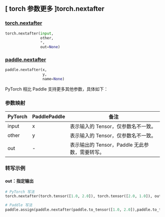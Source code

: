 ## [ torch 参数更多 ]torch.nextafter

### [torch.nextafter](https://pytorch.org/docs/stable/generated/torch.nextafter.html?highlight=nextafter#torch.nextafter)

```python
torch.nextafter(input,
                other,
                *,
                out=None)
```

### [paddle.nextafter](https://www.paddlepaddle.org.cn/documentation/docs/zh/develop/api/paddle/nextafter_cn.html)

```python
paddle.nextafter(x,
                 y,
                 name=None)
```

PyTorch 相比 Paddle 支持更多其他参数，具体如下：
### 参数映射

| PyTorch       | PaddlePaddle | 备注                                                   |
| ------------- | ------------ | ------------------------------------------------------ |
| input |  x  | 表示输入的 Tensor，仅参数名不一致。  |
| other |  y  | 表示输入的 Tensor，仅参数名不一致。  |
|  out  |  -  | 表示输出的 Tensor，Paddle 无此参数，需要转写。    |


### 转写示例
#### out：指定输出
```python
# PyTorch 写法
torch.nextafter(torch.tensor([1.0, 2.0]), torch.tensor([2.0, 1.0]), out=y)

# Paddle 写法
paddle.assign(paddle.nextafter(paddle.to_tensor([1.0, 2.0]),paddle.to_tensor([2.0, 1.0])), y)
```
